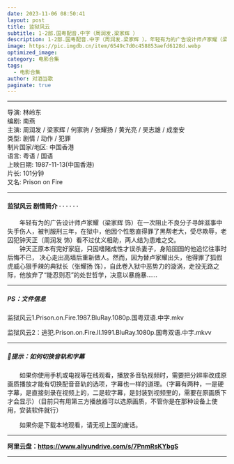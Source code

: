 ```yaml
---
date: 2023-11-06 08:50:41
layout: post
title: 监狱风云
subtitle: 1-2部.国粤配音.中字（周润发.梁家辉 ）
description: 1-2部.国粤配音.中字（周润发.梁家辉 ）。年轻有为的广告设计师卢家耀（梁家辉 饰）在一次阻止不良分子寻衅滋事中失手伤人，被判服刑三年，在狱中，他因个性憨直得罪了黑帮老大，受尽欺辱，老囚犯钟天正（周润发 饰）看不过仗义相助，两人结为患难之交......
image: https://pic.imgdb.cn/item/6549c7d0c458853aefd6128d.webp
optimized_image: 
category: 电影合集
tags:
  - 电影合集
author: 对酒当歌
paginate: true
---
```


---

导演: 林岭东  
编剧: 南燕  
主演: 周润发 / 梁家辉 / 何家驹 / 张耀扬 / 黄光亮 / 吴志雄 / 成奎安  
类型: 剧情 / 动作 / 犯罪  
制片国家/地区: 中国香港  
语言: 粤语 / 国语  
上映日期: 1987-11-13(中国香港)  
片长: 101分钟  
又名: Prison on Fire  

---

#### 监狱风云 剧情简介 · · · · · ·

　　年轻有为的广告设计师卢家耀（梁家辉 饰）在一次阻止不良分子寻衅滋事中失手伤人，被判服刑三年，在狱中，他因个性憨直得罪了黑帮老大，受尽欺辱，老囚犯钟天正（周润发 饰）看不过仗义相助，两人结为患难之交。  
　　钟天正原本有完好家庭，只因嗜赌成性才误杀妻子，身陷囹圄的他追忆往事时后悔不已， 决心走出高墙后重新做人。然而，因为替卢家耀出头，他得罪了狐假虎威心狠手辣的典狱长（张耀扬 饰），自此卷入狱中恶势力的漩涡，走投无路之际，他放弃了“能忍则忍”的处世哲学，决意以暴施暴……

---

##### PS：文件信息

监狱风云1.Prison.on.Fire.1987.BluRay.1080p.国粤双语.中字.mkv

监狱风云2：逃犯.Prison.on.Fire.II.1991.BluRay.1080p.国粤双语.中字.mkvv  

---

##### 🔔提示：如何切换音轨和字幕

　　如果你使用手机或电视等在线观看，播放多音轨视频时，需要把分辨率改成原画质播放才能有切换配音音轨的选项，字幕也一样的道理。（字幕有两种，一是硬字幕，是直接刻录在视频上的，二是软字幕，是封装到视频里的，需要在原画质下才会显示）（目前只有用第三方播放器可以选原画质，不管你是在那种设备上使用，安装软件就行）

　　如果你是下载本地观看，请无视上面的废话。

---

**阿里云盘：<https://www.aliyundrive.com/s/7PnmRsKYbgS>**

---
